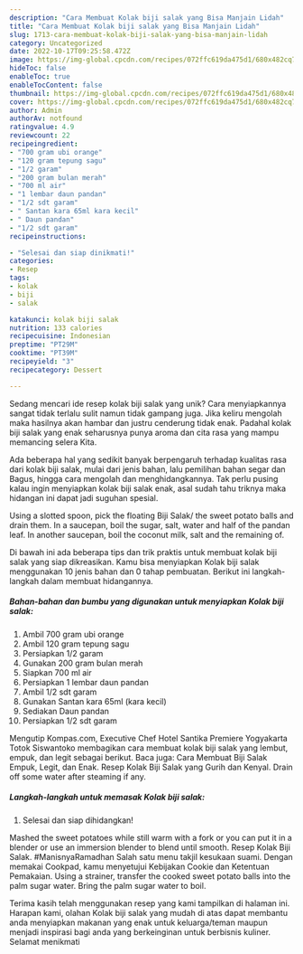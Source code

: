 ```yaml
---
description: "Cara Membuat Kolak biji salak yang Bisa Manjain Lidah"
title: "Cara Membuat Kolak biji salak yang Bisa Manjain Lidah"
slug: 1713-cara-membuat-kolak-biji-salak-yang-bisa-manjain-lidah
category: Uncategorized
date: 2022-10-17T09:25:58.472Z
image: https://img-global.cpcdn.com/recipes/072ffc619da475d1/680x482cq70/kolak-biji-salak-foto-resep-utama.jpg
hideToc: false
enableToc: true
enableTocContent: false
thumbnail: https://img-global.cpcdn.com/recipes/072ffc619da475d1/680x482cq70/kolak-biji-salak-foto-resep-utama.jpg
cover: https://img-global.cpcdn.com/recipes/072ffc619da475d1/680x482cq70/kolak-biji-salak-foto-resep-utama.jpg
author: Admin
authorAv: notfound
ratingvalue: 4.9
reviewcount: 22
recipeingredient:
- "700 gram ubi orange"
- "120 gram tepung sagu"
- "1/2 garam"
- "200 gram bulan merah"
- "700 ml air"
- "1 lembar daun pandan"
- "1/2 sdt garam"
- " Santan kara 65ml kara kecil"
- " Daun pandan"
- "1/2 sdt garam"
recipeinstructions:

- "Selesai dan siap dinikmati!"
categories:
- Resep
tags:
- kolak
- biji
- salak

katakunci: kolak biji salak 
nutrition: 133 calories
recipecuisine: Indonesian
preptime: "PT29M"
cooktime: "PT39M"
recipeyield: "3"
recipecategory: Dessert

---
```





Sedang mencari ide resep kolak biji salak yang unik? Cara menyiapkannya sangat tidak terlalu sulit namun tidak gampang juga. Jika keliru mengolah maka hasilnya akan hambar dan justru cenderung tidak enak. Padahal kolak biji salak yang enak seharusnya punya aroma dan cita rasa yang mampu memancing selera Kita.





Ada beberapa hal yang sedikit banyak berpengaruh terhadap kualitas rasa dari kolak biji salak, mulai dari jenis bahan, lalu pemilihan bahan segar dan Bagus, hingga cara mengolah dan menghidangkannya. Tak perlu pusing kalau ingin menyiapkan kolak biji salak enak,      asal sudah tahu triknya maka hidangan ini dapat jadi suguhan spesial.














Using a slotted spoon, pick the floating Biji Salak/ the sweet potato balls and drain them. In a saucepan, boil the sugar, salt, water and half of the pandan leaf. In another saucepan, boil the coconut milk, salt and the remaining of.






Di bawah ini ada beberapa tips dan trik praktis untuk membuat kolak biji salak yang siap dikreasikan. Kamu bisa menyiapkan Kolak biji salak menggunakan 10 jenis bahan dan 0 tahap pembuatan. Berikut ini langkah-langkah dalam membuat hidangannya.

<!--inarticleads1-->

##### Bahan-bahan dan bumbu yang digunakan untuk menyiapkan Kolak biji salak:

1. Ambil 700 gram ubi orange
1. Ambil 120 gram tepung sagu
1. Persiapkan 1/2 garam
1. Gunakan 200 gram bulan merah
1. Siapkan 700 ml air
1. Persiapkan 1 lembar daun pandan
1. Ambil 1/2 sdt garam
1. Gunakan  Santan kara 65ml (kara kecil)
1. Sediakan  Daun pandan
1. Persiapkan 1/2 sdt garam


Mengutip Kompas.com, Executive Chef Hotel Santika Premiere Yogyakarta Totok Siswantoko membagikan cara membuat kolak biji salak yang lembut, empuk, dan legit sebagai berikut. Baca juga: Cara Membuat Biji Salak Empuk, Legit, dan Enak. Resep Kolak Biji Salak yang Gurih dan Kenyal. Drain off some water after steaming if any. 

<!--inarticleads2-->

##### Langkah-langkah untuk memasak Kolak biji salak:


1. Selesai dan siap dihidangkan!

Mashed the sweet potatoes while still warm with a fork or you can put it in a blender or use an immersion blender to blend until smooth. Resep Kolak Biji Salak. #ManisnyaRamadhan Salah satu menu takjil kesukaan suami. Dengan memakai Cookpad, kamu menyetujui Kebijakan Cookie dan Ketentuan Pemakaian. Using a strainer, transfer the cooked sweet potato balls into the palm sugar water. Bring the palm sugar water to boil. 

Terima kasih telah menggunakan resep yang kami tampilkan di halaman ini. Harapan kami, olahan Kolak biji salak yang mudah di atas dapat membantu anda menyiapkan makanan yang enak untuk keluarga/teman maupun menjadi inspirasi bagi anda yang berkeinginan untuk berbisnis kuliner. Selamat menikmati
